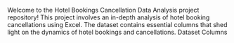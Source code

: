 Welcome to the Hotel Bookings Cancellation Data Analysis project repository! This project involves an in-depth analysis of hotel booking cancellations using Excel. The dataset contains essential columns that shed light on the dynamics of hotel bookings and cancellations.
Dataset Columns
